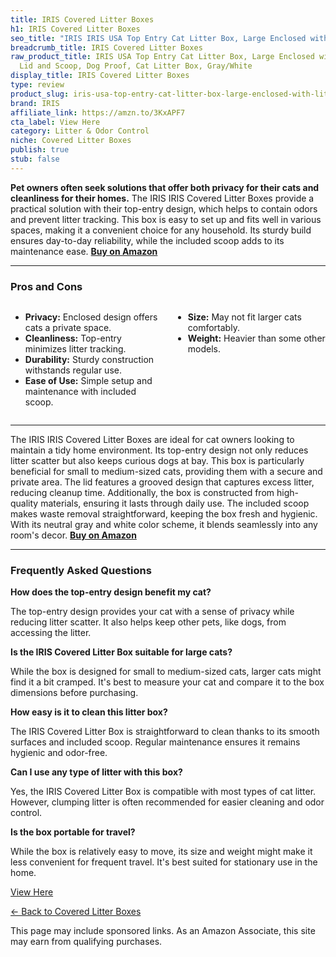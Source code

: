 ```yaml
---
title: IRIS Covered Litter Boxes
h1: IRIS Covered Litter Boxes
seo_title: "IRIS IRIS USA Top Entry Cat Litter Box, Large Enclosed with\u2026"
breadcrumb_title: IRIS Covered Litter Boxes
raw_product_title: IRIS USA Top Entry Cat Litter Box, Large Enclosed with Litter Catching
  Lid and Scoop, Dog Proof, Cat Litter Box, Gray/White
display_title: IRIS Covered Litter Boxes
type: review
product_slug: iris-usa-top-entry-cat-litter-box-large-enclosed-with-litter-catching-l-2afd71b9
brand: IRIS
affiliate_link: https://amzn.to/3KxAPF7
cta_label: View Here
category: Litter & Odor Control
niche: Covered Litter Boxes
publish: true
stub: false
---
```


<div id="intro" class="full-width">
  <p><strong>Pet owners often seek solutions that offer both privacy for their cats and cleanliness for their homes.</strong> The IRIS IRIS Covered Litter Boxes provide a practical solution with their top-entry design, which helps to contain odors and prevent litter tracking. This box is easy to set up and fits well in various spaces, making it a convenient choice for any household. Its sturdy build ensures day-to-day reliability, while the included scoop adds to its maintenance ease. <a href="https://amzn.to/3KxAPF7" rel="nofollow sponsored noopener" target="_blank"><strong>Buy on Amazon</strong></a></p>
</div>

<hr />
<h3 id="pros-cons">Pros and Cons</h3>
<div class="pc-grid" style="display:grid;grid-template-columns:1fr 1fr;gap:16px;">
  <ul>
    <li><strong>Privacy:</strong> Enclosed design offers cats a private space.</li>
    <li><strong>Cleanliness:</strong> Top-entry minimizes litter tracking.</li>
    <li><strong>Durability:</strong> Sturdy construction withstands regular use.</li>
    <li><strong>Ease of Use:</strong> Simple setup and maintenance with included scoop.</li>
  </ul>
  <ul>
    <li><strong>Size:</strong> May not fit larger cats comfortably.</li>
    <li><strong>Weight:</strong> Heavier than some other models.</li>
  </ul>
</div>
<hr />

<div class="full-width">
  <p>The IRIS IRIS Covered Litter Boxes are ideal for cat owners looking to maintain a tidy home environment. Its top-entry design not only reduces litter scatter but also keeps curious dogs at bay. This box is particularly beneficial for small to medium-sized cats, providing them with a secure and private area. The lid features a grooved design that captures excess litter, reducing cleanup time. Additionally, the box is constructed from high-quality materials, ensuring it lasts through daily use. The included scoop makes waste removal straightforward, keeping the box fresh and hygienic. With its neutral gray and white color scheme, it blends seamlessly into any room's decor. <a href="https://amzn.to/3KxAPF7" rel="nofollow sponsored noopener" target="_blank"><strong>Buy on Amazon</strong></a></p>
</div>

<hr />
<h3 id="faqs">Frequently Asked Questions</h3>

<p><strong>How does the top-entry design benefit my cat?</strong></p>
<p>The top-entry design provides your cat with a sense of privacy while reducing litter scatter. It also helps keep other pets, like dogs, from accessing the litter.</p>

<p><strong>Is the IRIS Covered Litter Box suitable for large cats?</strong></p>
<p>While the box is designed for small to medium-sized cats, larger cats might find it a bit cramped. It's best to measure your cat and compare it to the box dimensions before purchasing.</p>

<p><strong>How easy is it to clean this litter box?</strong></p>
<p>The IRIS Covered Litter Box is straightforward to clean thanks to its smooth surfaces and included scoop. Regular maintenance ensures it remains hygienic and odor-free.</p>

<p><strong>Can I use any type of litter with this box?</strong></p>
<p>Yes, the IRIS Covered Litter Box is compatible with most types of cat litter. However, clumping litter is often recommended for easier cleaning and odor control.</p>

<p><strong>Is the box portable for travel?</strong></p>
<p>While the box is relatively easy to move, its size and weight might make it less convenient for frequent travel. It's best suited for stationary use in the home.</p>
<p><a class="btn" href="https://amzn.to/3KxAPF7" target="_blank" rel="nofollow sponsored noopener">View Here</a></p>
<p><a href="/roundups/litter-odor-control/covered-litter-boxes/">← Back to Covered Litter Boxes</a></p>
<aside class="disclosure">This page may include sponsored links. As an Amazon Associate, this site may earn from qualifying purchases.</aside>
